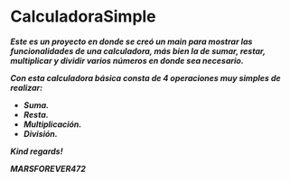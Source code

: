 # CalculadoraSimple

**_Este es un proyecto en donde se creó un main para mostrar las funcionalidades de una calculadora, más bien la de sumar, restar, multiplicar y dividir varios números en donde sea necesario._**

**_Con esta calculadora básica consta de 4 operaciones muy simples de realizar:_**

- **_Suma._**
- **_Resta._**
- **_Multiplicación._**
- **_División._**

**_Kind regards!_**

***MARSFOREVER472***
